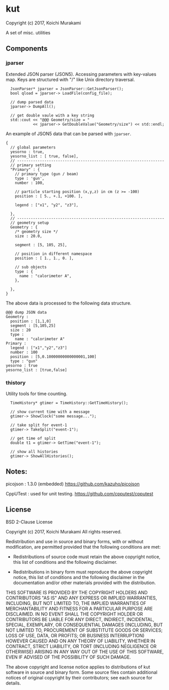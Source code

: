# kut
Copyright (c) 2017, Koichi Murakami

A set of misc. utilities

## Components
### jparser
Extended JSON parser (JSON5).
Accessing parameters with key-values map.
Keys are structured with "/" like Unix directory traversal.

~~~~
  JsonParser* jparser = JsonParser::GetJsonParser();
  bool qload = jparser-> LoadFile(config_file);

  // dump parsed data
  jparser-> DumpAll();

  // get double vaule with a key string
  std::cout << "@@@ Geometry/size = "
            << jparser-> GetDoubleValue("Geometry/size") << std::endl;
~~~~


An example of JSON5 data that can be parsed with `jparser`.
~~~~
{
  // global parameters
  yesorno : true,
  yesorno_list : [ true, false],
  // -----------------------------------------------------------------
  // primary setting
  "Primary" : {
    // primary type (gun / beam)
    type : 'gun',
    number : 100,

    // particle starting position (x,y,z) in cm (z >= -100)
    position : [ 5., +.1, +100. ],

    legend : ["x1", "y2", "z3"],

  },
  // -----------------------------------------------------------------
  // geometry setup
  Geometry : {
    /* geometry size */
    size : 20.0,

    segment : [5, 105, 25],

    // position in different namespace
    position : [ 1., 1., 0. ],

    // sub objects
    type : {
      name : "calorimeter A",
    },

  },
}
~~~~

The above data is processed to the following data structure.
~~~~
@@@ dump JSON data
Geometry :
  position : [1,1,0]
  segment : [5,105,25]
  size : 20
  type :
    name : "calorimeter A"
Primary :
  legend : ["x1","y2","z3"]
  number : 100
  position : [5,0.10000000000000001,100]
  type : "gun"
yesorno : true
yesorno_list : [true,false]
~~~~



### thistory
Utility tools for time counting.

~~~~
  TimeHistory* gtimer = TimeHistory::GetTimeHistory();

  // show current time with a message
  gtimer-> ShowClock("some message...");

  // take split for event-1
  gtimer-> TakeSplit("event-1");

  // get time of split
  double t1 = gtimer-> GetTime("event-1");

  // show all histories
  gtimer-> ShowAllHistories();
~~~~

## Notes:
picojson : 1.3.0 (embedded)
https://github.com/kazuho/picojson

CppUTest : used for unit testing.
https://github.com/cpputest/cpputest


## License
BSD 2-Clause License

Copyright (c) 2017, Koichi Murakami
All rights reserved.

Redistribution and use in source and binary forms, with or without
modification, are permitted provided that the following conditions are met:

* Redistributions of source code must retain the above copyright notice, this
  list of conditions and the following disclaimer.

* Redistributions in binary form must reproduce the above copyright notice,
  this list of conditions and the following disclaimer in the documentation
  and/or other materials provided with the distribution.

THIS SOFTWARE IS PROVIDED BY THE COPYRIGHT HOLDERS AND CONTRIBUTORS "AS IS"
AND ANY EXPRESS OR IMPLIED WARRANTIES, INCLUDING, BUT NOT LIMITED TO, THE
IMPLIED WARRANTIES OF MERCHANTABILITY AND FITNESS FOR A PARTICULAR PURPOSE ARE
DISCLAIMED. IN NO EVENT SHALL THE COPYRIGHT HOLDER OR CONTRIBUTORS BE LIABLE
FOR ANY DIRECT, INDIRECT, INCIDENTAL, SPECIAL, EXEMPLARY, OR CONSEQUENTIAL
DAMAGES (INCLUDING, BUT NOT LIMITED TO, PROCUREMENT OF SUBSTITUTE GOODS OR
SERVICES; LOSS OF USE, DATA, OR PROFITS; OR BUSINESS INTERRUPTION) HOWEVER
CAUSED AND ON ANY THEORY OF LIABILITY, WHETHER IN CONTRACT, STRICT LIABILITY,
OR TORT (INCLUDING NEGLIGENCE OR OTHERWISE) ARISING IN ANY WAY OUT OF THE USE
OF THIS SOFTWARE, EVEN IF ADVISED OF THE POSSIBILITY OF SUCH DAMAGE.

The above copyright and license notice applies to distributions of
kut software in source and binary form.  Some source files contain
additional notices of original copyright by their contributors;
see each source for details.
